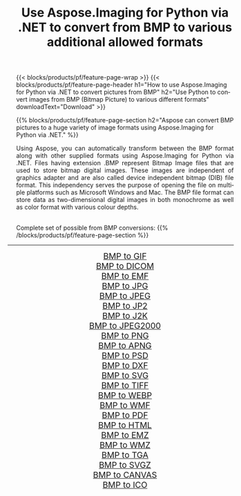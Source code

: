 ﻿---
title: Use Aspose.Imaging for Python via .NET to convert from BMP to various additional allowed formats 
weight: 3920
url: /python-net/conversion/from/bmp 
lang: en
langdirlevel: 2
locales: zh-hans,ja,it,ru,de,es,fr,nl,id,lt,pl,pt,vi,tr,ko,zh-hant,ar,hi,th,sv,cs,uk,he
description: You can quickly transform from BMP(Bitmap Picture) into various formats using Aspose.Imaging for Python via .NET.
---

{{< blocks/products/pf/feature-page-wrap >}}
{{< blocks/products/pf/feature-page-header h1="How to use Aspose.Imaging for Python via .NET to convert pictures from BMP" h2="Use Python to convert images from BMP (Bitmap Picture) to various different formats" downloadText="Download" >}}


{{% blocks/products/pf/feature-page-section  h2="Aspose can convert BMP pictures to a huge variety of image formats using Aspose.Imaging for Python via .NET." %}}
<p align=justify>Using Aspose, you can automatically transform between the BMP format along with other supplied formats using Aspose.Imaging for Python via .NET. Files having extension .BMP represent Bitmap Image files that are used to store bitmap digital images. These images are independent of graphics adapter and are also called device independent bitmap (DIB) file format. This independency serves the purpose of opening the file on multiple platforms such as Microsoft Windows and Mac. The BMP file format can store data as two-dimensional digital images  in both monochrome as well as color format with various colour depths.</p>
<br/>
Complete set of possible from BMP conversions:
{{% /blocks/products/pf/feature-page-section %}}
<div class="container-fluid productfamilypage bg-gray">
    <div class="convertypes bg-gray agp-content section">
        <div class="container">
		<hr style="margin-left:-20px;"/>
		<div class="row other-converters" style="gap: 10px;font-size: 19px;text-align:center;">
		    <div class='col-md-2 other-converter remove-lp remove-rp'><a href="/imaging/python-net/conversion/bmp-to-gif" style="padding:15px;">BMP to GIF</a></div><div class='col-md-2 other-converter remove-lp remove-rp'><a href="/imaging/python-net/conversion/bmp-to-dicom" style="padding:15px;">BMP to DICOM</a></div><div class='col-md-2 other-converter remove-lp remove-rp'><a href="/imaging/python-net/conversion/bmp-to-emf" style="padding:15px;">BMP to EMF</a></div><div class='col-md-2 other-converter remove-lp remove-rp'><a href="/imaging/python-net/conversion/bmp-to-jpg" style="padding:15px;">BMP to JPG</a></div><div class='col-md-2 other-converter remove-lp remove-rp'><a href="/imaging/python-net/conversion/bmp-to-jpeg" style="padding:15px;">BMP to JPEG</a></div><div class='col-md-2 other-converter remove-lp remove-rp'><a href="/imaging/python-net/conversion/bmp-to-jp2" style="padding:15px;">BMP to JP2</a></div><div class='col-md-2 other-converter remove-lp remove-rp'><a href="/imaging/python-net/conversion/bmp-to-j2k" style="padding:15px;">BMP to J2K</a></div><div class='col-md-2 other-converter remove-lp remove-rp'><a href="/imaging/python-net/conversion/bmp-to-jpeg2000" style="padding:15px;">BMP to JPEG2000</a></div><div class='col-md-2 other-converter remove-lp remove-rp'><a href="/imaging/python-net/conversion/bmp-to-png" style="padding:15px;">BMP to PNG</a></div><div class='col-md-2 other-converter remove-lp remove-rp'><a href="/imaging/python-net/conversion/bmp-to-apng" style="padding:15px;">BMP to APNG</a></div><div class='col-md-2 other-converter remove-lp remove-rp'><a href="/imaging/python-net/conversion/bmp-to-psd" style="padding:15px;">BMP to PSD</a></div><div class='col-md-2 other-converter remove-lp remove-rp'><a href="/imaging/python-net/conversion/bmp-to-dxf" style="padding:15px;">BMP to DXF</a></div><div class='col-md-2 other-converter remove-lp remove-rp'><a href="/imaging/python-net/conversion/bmp-to-svg" style="padding:15px;">BMP to SVG</a></div><div class='col-md-2 other-converter remove-lp remove-rp'><a href="/imaging/python-net/conversion/bmp-to-tiff" style="padding:15px;">BMP to TIFF</a></div><div class='col-md-2 other-converter remove-lp remove-rp'><a href="/imaging/python-net/conversion/bmp-to-webp" style="padding:15px;">BMP to WEBP</a></div><div class='col-md-2 other-converter remove-lp remove-rp'><a href="/imaging/python-net/conversion/bmp-to-wmf" style="padding:15px;">BMP to WMF</a></div><div class='col-md-2 other-converter remove-lp remove-rp'><a href="/imaging/python-net/conversion/bmp-to-pdf" style="padding:15px;">BMP to PDF</a></div><div class='col-md-2 other-converter remove-lp remove-rp'><a href="/imaging/python-net/conversion/bmp-to-html" style="padding:15px;">BMP to HTML</a></div><div class='col-md-2 other-converter remove-lp remove-rp'><a href="/imaging/python-net/conversion/bmp-to-emz" style="padding:15px;">BMP to EMZ</a></div><div class='col-md-2 other-converter remove-lp remove-rp'><a href="/imaging/python-net/conversion/bmp-to-wmz" style="padding:15px;">BMP to WMZ</a></div><div class='col-md-2 other-converter remove-lp remove-rp'><a href="/imaging/python-net/conversion/bmp-to-tga" style="padding:15px;">BMP to TGA</a></div><div class='col-md-2 other-converter remove-lp remove-rp'><a href="/imaging/python-net/conversion/bmp-to-svgz" style="padding:15px;">BMP to SVGZ</a></div><div class='col-md-2 other-converter remove-lp remove-rp'><a href="/imaging/python-net/conversion/bmp-to-canvas" style="padding:15px;">BMP to CANVAS</a></div><div class='col-md-2 other-converter remove-lp remove-rp'><a href="/imaging/python-net/conversion/bmp-to-ico" style="padding:15px;">BMP to ICO</a></div>
                </div>
        </div>
    </div>
</div>
<br/>

